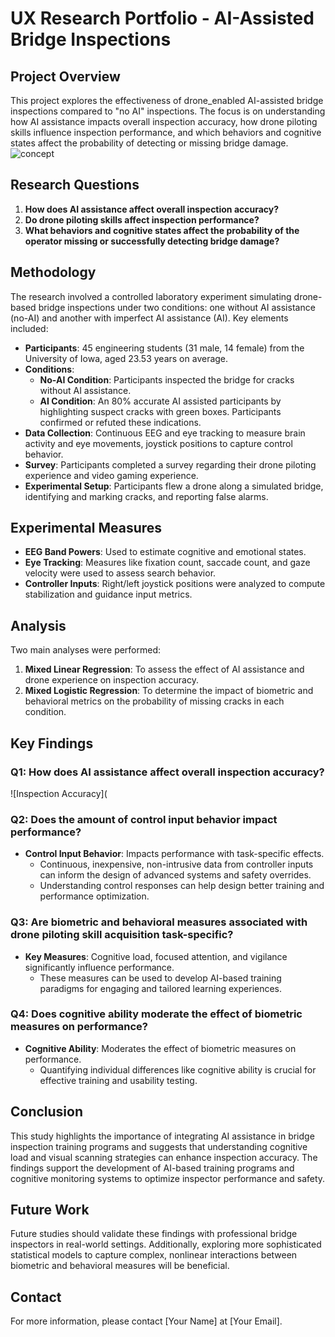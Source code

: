 # UX Research Portfolio - AI-Assisted Bridge Inspections

## Project Overview
This project explores the effectiveness of drone_enabled AI-assisted bridge inspections compared to "no AI" inspections. The focus is on understanding how AI assistance impacts overall inspection accuracy, how drone piloting skills influence inspection performance, and which behaviors and cognitive states affect the probability of detecting or missing bridge damage.
![concept](human_AI_performance)

## Research Questions
1. **How does AI assistance affect overall inspection accuracy?**
2. **Do drone piloting skills affect inspection performance?**
3. **What behaviors and cognitive states affect the probability of the operator missing or successfully detecting bridge damage?**

## Methodology
The research involved a controlled laboratory experiment simulating drone-based bridge inspections under two conditions: one without AI assistance (no-AI) and another with imperfect AI assistance (AI). Key elements included:

- **Participants**: 45 engineering students (31 male, 14 female) from the University of Iowa, aged 23.53 years on average.
- **Conditions**: 
  - **No-AI Condition**: Participants inspected the bridge for cracks without AI assistance.
  - **AI Condition**: An 80% accurate AI assisted participants by highlighting suspect cracks with green boxes. Participants confirmed or refuted these indications.
- **Data Collection**: Continuous EEG and eye tracking to measure brain activity and eye movements, joystick positions to capture control behavior.
- **Survey**: Participants completed a survey regarding their drone piloting experience and video gaming experience. 
- **Experimental Setup**: Participants flew a drone along a simulated bridge, identifying and marking cracks, and reporting false alarms.


## Experimental Measures
- **EEG Band Powers**: Used to estimate cognitive and emotional states.
- **Eye Tracking**: Measures like fixation count, saccade count, and gaze velocity were used to assess search behavior.
- **Controller Inputs**: Right/left joystick positions were analyzed to compute stabilization and guidance input metrics.

## Analysis
Two main analyses were performed:

1. **Mixed Linear Regression**: To assess the effect of AI assistance and drone experience on inspection accuracy.
2. **Mixed Logistic Regression**: To determine the impact of biometric and behavioral metrics on the probability of missing cracks in each condition.

## Key Findings
### Q1: How does AI assistance affect overall inspection accuracy?
![Inspection Accuracy](

### Q2: Does the amount of control input behavior impact performance?
- **Control Input Behavior**: Impacts performance with task-specific effects.
    - Continuous, inexpensive, non-intrusive data from controller inputs can inform the design of advanced systems and safety overrides.
    - Understanding control responses can help design better training and performance optimization.

### Q3: Are biometric and behavioral measures associated with drone piloting skill acquisition task-specific?
- **Key Measures**: Cognitive load, focused attention, and vigilance significantly influence performance.
    - These measures can be used to develop AI-based training paradigms for engaging and tailored learning experiences.

### Q4: Does cognitive ability moderate the effect of biometric measures on performance?
- **Cognitive Ability**: Moderates the effect of biometric measures on performance.
    - Quantifying individual differences like cognitive ability is crucial for effective training and usability testing.

## Conclusion
This study highlights the importance of integrating AI assistance in bridge inspection training programs and suggests that understanding cognitive load and visual scanning strategies can enhance inspection accuracy. The findings support the development of AI-based training programs and cognitive monitoring systems to optimize inspector performance and safety.

## Future Work
Future studies should validate these findings with professional bridge inspectors in real-world settings. Additionally, exploring more sophisticated statistical models to capture complex, nonlinear interactions between biometric and behavioral measures will be beneficial.

## Contact
For more information, please contact [Your Name] at [Your Email].


